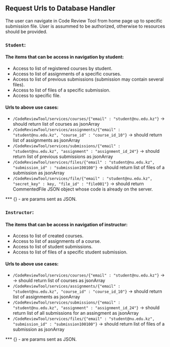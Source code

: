 ## Request Urls to Database Handler

The user can navigate in Code Review Tool from home page up to specific submission file. User is assummed to be authorized, otherwise to resources should be provided.

### `Student`:
#### The items that can be access in navigation by student:
- Access to list of registered courses by student.
- Access to list of assignments of a specific courses.
- Access to list of previous submissions (submission may contain several files).
- Access to list of files of a specific submission.
- Access to specific file.
 
#### Urls to above use cases:
- `/CodeReviewTool/services/courses/{"email" : "student@nu.edu.kz"}` -> should return list of courses as jsonArray
- `/CodeReviewTool/services/assignments/{"email" : "student@nu.edu.kz", "course_id" : "course_id_10"}` -> should return list of assignments as jsonArray
- `/CodeReviewTool/services/submissions/{"email" : "student@nu.edu.kz", "assignment" : "assignment_id_24"}` -> should return list of previous submissions as jsonArray
- `/CodeReviewTool/services/files/{"email" : "student@nu.edu.kz", "submission_id" : "submission100100"}` -> should return list of files of a submission as jsonArray
- `/CodeReviewTool/services/file/{"email" : "student@nu.edu.kz", "secret_key" : key, "file_id" : "file001"}` -> should return CommentedFile JSON object whose code is already on the server.

*** {} - are params sent as JSON.

### `Instructor`:
#### The items that can be access in navigation of instructor:
- Access to list of created courses.
- Access to list of assignments of a course.
- Access to list of student submissions.
- Access to list of files of a specific student submission.
 
#### Urls to above use cases:
- `/CodeReviewTool/services/courses/{"email" : "student@nu.edu.kz"}` -> -> should return list of courses as jsonArray
- `/CodeReviewTool/services/assignments/{"email" : "student@nu.edu.kz", "course_id" : "course_id_10"}` -> should return list of assignments as jsonArray
- `/CodeReviewTool/services/submissions/{"email" : "student@nu.edu.kz", "assignment" : "assignment_id_24"}` -> should return list of all submissions for an assingment as jsonArray
- `/CodeReviewTool/services/files/{"email" : "student@nu.edu.kz", "submission_id" : "submission100100"}` -> should return list of files of a submission as jsonArray

*** {} - are params sent as JSON.
